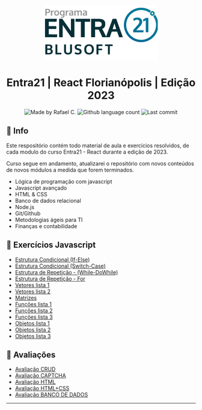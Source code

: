 <div align="center">
  <a href="https://blusoft.org.br/home/entra-21/">
  <img src="https://raw.githubusercontent.com/gabrielbudke/entra21/master/resources/images/Entra21-3-300x283.png" alt="Programa Entra21">
  </a>
  <h1>Entra21 | React Florianópolis | Edição 2023 </h1>
</div>

<p align="center">
  <img alt="Made by Rafael C." src="https://img.shields.io/badge/made%20by-Rafael%20C.-rgb(255, 69, 0)?style=flat-square">

  <img alt="Github language count" src="https://img.shields.io/github/languages/count/rafael-dscarvalho/Entra21-React?color=rgb(255, 69, 0)">

  <img alt="Last commit" src="https://img.shields.io/github/last-commit/rafael-dscarvalho/Entra21-React?color=rgb(255, 69, 0)&style=flat-square">

</p>


## 📌 Info

Este respositório contém todo material de aula e exercícios resolvidos, de cada modulo do curso Entra21 - React durante a edição de 2023.

Curso segue em andamento, atualizarei o repositório com novos conteúdos de novos módulos a medida que forem terminados.

- Lógica de programação com javascript
- Javascript avançado
- HTML & CSS
- Banco de dados relacional
- Node.js
- Git/Github
- Metodologias ágeis para TI
- Finanças e contabilidade

## 📝 Exercícios Javascript

- [Estrutura Condicional (If-Else)](https://github.com/rafael-dscarvalho/Entra21-React/tree/main/L%C3%B3gica%20com%20Javascript/Condicionais%20(if-else%2C%20switch-case)/Exercicios%20if-else)
- [Estrutura Condicional (Switch-Case)](https://github.com/rafael-dscarvalho/Entra21-React/tree/main/L%C3%B3gica%20com%20Javascript/Condicionais%20(if-else%2C%20switch-case)/Exercicios%20switch-case)
- [Estrutura de Repetição - (While-DoWhile)](https://github.com/rafael-dscarvalho/Entra21-React/tree/main/L%C3%B3gica%20com%20Javascript/Repeti%C3%A7%C3%A3o%20(while%2C%20do%20while%2C%20for)/Exercicios%20while%2C%20do%20while)
- [Estrutura de Repetição - For](https://github.com/rafael-dscarvalho/Entra21-React/tree/main/L%C3%B3gica%20com%20Javascript/Repeti%C3%A7%C3%A3o%20(while%2C%20do%20while%2C%20for)/Exercicios%20for)
- [Vetores lista 1](https://github.com/rafael-dscarvalho/Entra21-React/tree/main/L%C3%B3gica%20com%20Javascript/Vetores%20e%20Matrizes/Exerc%C3%ADcios%20Vetores%20lista%201)
- [Vetores lista 2](https://github.com/rafael-dscarvalho/Entra21-React/tree/main/L%C3%B3gica%20com%20Javascript/Vetores%20e%20Matrizes/Exerc%C3%ADcios%20Vetores%20lista%202)
- [Matrizes](https://github.com/rafael-dscarvalho/Entra21-React/tree/main/L%C3%B3gica%20com%20Javascript/Vetores%20e%20Matrizes/Exercicios%20Matrizes)
- [Funções lista 1](https://github.com/rafael-dscarvalho/Entra21-React/tree/main/Javascript%20Avan%C3%A7ado/Fun%C3%A7%C3%B5es/Exercicios%20Fun%C3%A7%C3%B5es%20lista%201)
- [Funções lista 2](https://github.com/rafael-dscarvalho/Entra21-React/tree/main/Javascript%20Avan%C3%A7ado/Fun%C3%A7%C3%B5es/Exercicios%20Fun%C3%A7%C3%B5es%20lista%202)
- [Funções lista 3](https://github.com/rafael-dscarvalho/Entra21-React/tree/main/Javascript%20Avan%C3%A7ado/Fun%C3%A7%C3%B5es/Exercicios%20Fun%C3%A7%C3%B5es%20lista%203)
- [Objetos lista 1](https://github.com/rafael-dscarvalho/Entra21-React/tree/main/Javascript%20Avan%C3%A7ado/Objetos/Exerc%C3%ADcios%20objetos%20lista%201)
- [Objetos lista 2](https://github.com/rafael-dscarvalho/Entra21-React/tree/main/Javascript%20Avan%C3%A7ado/Objetos/Exerc%C3%ADcios%20objetos%20lista%202)
- [Objetos lista 3](https://github.com/rafael-dscarvalho/Entra21-React/tree/main/Javascript%20Avan%C3%A7ado/Objetos/Exerc%C3%ADcios%20objetos%20lista%203)

## 📝 Avaliações

- [Avaliação CRUD](https://github.com/rafael-dscarvalho/Entra21-React/tree/main/L%C3%B3gica%20com%20Javascript/Avalia%C3%A7%C3%A3o%20CRUD)
- [Avaliação CAPTCHA](https://github.com/rafael-dscarvalho/Entra21-React/tree/main/L%C3%B3gica%20com%20Javascript/Avalia%C3%A7%C3%A3o%20CAPTCHA)
- [Avaliação HTML](https://github.com/rafael-dscarvalho/Entra21-React/tree/main/HTML%20-%20CSS/HTML%20Avalia%C3%A7%C3%A3o)
- [Avaliação HTML+CSS](https://github.com/rafael-dscarvalho/Entra21-React/tree/main/HTML%20-%20CSS/HTML%20%2B%20CSS%20Avalia%C3%A7%C3%A3o/Portfolio)
- [Avaliação BANCO DE DADOS](https://github.com/rafael-dscarvalho/Entra21-React/tree/main/Banco%20de%20Dados/prova_bd_rafaelcarvalho)


---


